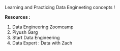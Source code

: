 Learning and Practicing Data Engineeting concepts !

**Resources :**
1) Data Engineering Zoomcamp
2) Piyush Garg
3) Start Data Engineering
4) Data Expert : Data with Zach 
